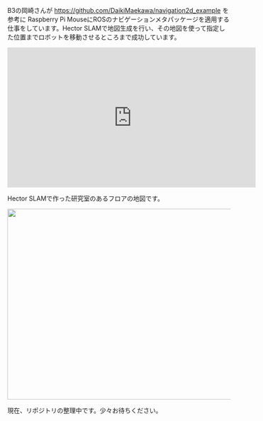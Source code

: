 B3の岡崎さんが <a href="https://github.com/DaikiMaekawa/navigation2d_example">https://github.com/DaikiMaekawa/navigation2d_example</a> を参考に Raspberry Pi MouseにROSのナビゲーションメタパッケージを適用する仕事をしています。Hector SLAMで地図生成を行い、その地図を使って指定した位置までロボットを移動させるところまで成功しています。

<iframe width="560" height="315" src="https://www.youtube.com/embed/FpcTqOiYzMc" frameborder="0" allowfullscreen></iframe>

Hector SLAMで作った研究室のあるフロアの地図です。

<a href="https://lab.ueda.tech/wp-content/uploads/2017/06/hector08_eddited.png"><img src="https://lab.ueda.tech/wp-content/uploads/2017/06/hector08_eddited.png" alt="" width="762" height="429" class="alignright size-full wp-image-3000" /></a>

現在、リポジトリの整理中です。少々お待ちください。

